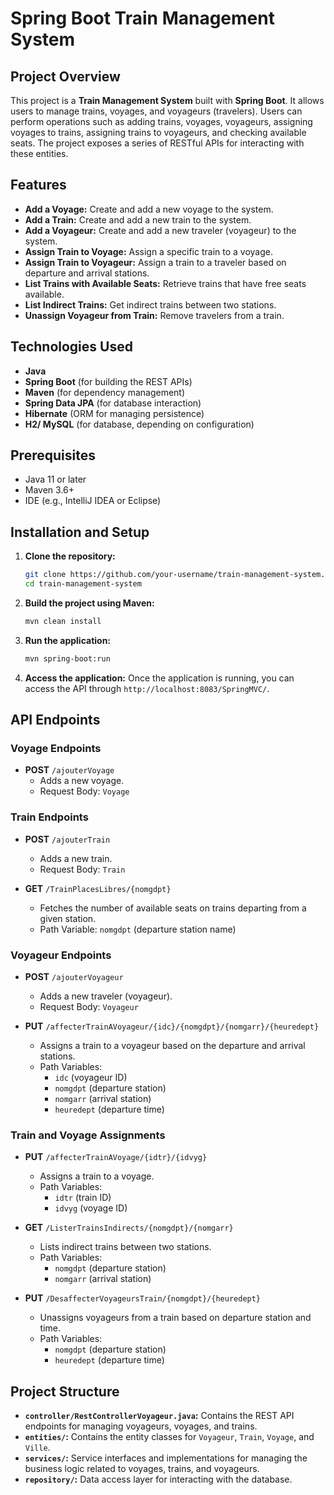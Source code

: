 # Spring Boot Train Management System

## Project Overview

This project is a **Train Management System** built with **Spring Boot**. It allows users to manage trains, voyages, and voyageurs (travelers). Users can perform operations such as adding trains, voyages, voyageurs, assigning voyages to trains, assigning trains to voyageurs, and checking available seats. The project exposes a series of RESTful APIs for interacting with these entities.

## Features

- **Add a Voyage:** Create and add a new voyage to the system.
- **Add a Train:** Create and add a new train to the system.
- **Add a Voyageur:** Create and add a new traveler (voyageur) to the system.
- **Assign Train to Voyage:** Assign a specific train to a voyage.
- **Assign Train to Voyageur:** Assign a train to a traveler based on departure and arrival stations.
- **List Trains with Available Seats:** Retrieve trains that have free seats available.
- **List Indirect Trains:** Get indirect trains between two stations.
- **Unassign Voyageur from Train:** Remove travelers from a train.

## Technologies Used

- **Java**
- **Spring Boot** (for building the REST APIs)
- **Maven** (for dependency management)
- **Spring Data JPA** (for database interaction)
- **Hibernate** (ORM for managing persistence)
- **H2/ MySQL** (for database, depending on configuration)

## Prerequisites

- Java 11 or later
- Maven 3.6+
- IDE (e.g., IntelliJ IDEA or Eclipse)

## Installation and Setup

1. **Clone the repository:**
   ```bash
   git clone https://github.com/your-username/train-management-system.git
   cd train-management-system
   ```

2. **Build the project using Maven:**
   ```bash
   mvn clean install
   ```

3. **Run the application:**
   ```bash
   mvn spring-boot:run
   ```

4. **Access the application:**
   Once the application is running, you can access the API through `http://localhost:8083/SpringMVC/`.

## API Endpoints

### Voyage Endpoints
- **POST** `/ajouterVoyage`
  - Adds a new voyage.
  - Request Body: `Voyage`
  
### Train Endpoints
- **POST** `/ajouterTrain`
  - Adds a new train.
  - Request Body: `Train`
  
- **GET** `/TrainPlacesLibres/{nomgdpt}`
  - Fetches the number of available seats on trains departing from a given station.
  - Path Variable: `nomgdpt` (departure station name)

### Voyageur Endpoints
- **POST** `/ajouterVoyageur`
  - Adds a new traveler (voyageur).
  - Request Body: `Voyageur`
  
- **PUT** `/affecterTrainAVoyageur/{idc}/{nomgdpt}/{nomgarr}/{heuredept}`
  - Assigns a train to a voyageur based on the departure and arrival stations.
  - Path Variables: 
    - `idc` (voyageur ID)
    - `nomgdpt` (departure station)
    - `nomgarr` (arrival station)
    - `heuredept` (departure time)

### Train and Voyage Assignments
- **PUT** `/affecterTrainAVoyage/{idtr}/{idvyg}`
  - Assigns a train to a voyage.
  - Path Variables:
    - `idtr` (train ID)
    - `idvyg` (voyage ID)

- **GET** `/ListerTrainsIndirects/{nomgdpt}/{nomgarr}`
  - Lists indirect trains between two stations.
  - Path Variables:
    - `nomgdpt` (departure station)
    - `nomgarr` (arrival station)

- **PUT** `/DesaffecterVoyageursTrain/{nomgdpt}/{heuredept}`
  - Unassigns voyageurs from a train based on departure station and time.
  - Path Variables:
    - `nomgdpt` (departure station)
    - `heuredept` (departure time)

## Project Structure

- **`controller/RestControllerVoyageur.java`:** Contains the REST API endpoints for managing voyageurs, voyages, and trains.
- **`entities/`:** Contains the entity classes for `Voyageur`, `Train`, `Voyage`, and `Ville`.
- **`services/`:** Service interfaces and implementations for managing the business logic related to voyages, trains, and voyageurs.
- **`repository/`:** Data access layer for interacting with the database.